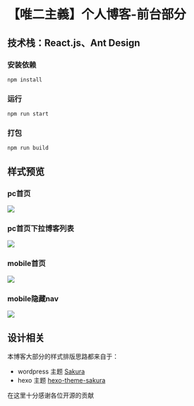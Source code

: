 # 【唯二主義】个人博客-前台部分
## 技术栈：React.js、Ant Design
### 安装依赖
```
npm install
```
### 运行
```
npm run start
```
### 打包
```
npm run build
```
## 样式预览
### pc首页
![](https://s2.ax1x.com/2019/11/24/MLNC0P.jpg)
### pc首页下拉博客列表
![](https://s2.ax1x.com/2019/11/24/MLNktS.jpg)
### mobile首页
![](https://s2.ax1x.com/2019/11/24/MLN9mt.jpg)
### mobile隐藏nav
![](https://s2.ax1x.com/2019/11/24/MLNAfg.jpg)
## 设计相关
本博客大部分的样式排版思路都来自于：
- wordpress 主题 [Sakura](https://github.com/mashirozx/Sakura/)
- hexo 主题 [hexo-theme-sakura](https://github.com/honjun/hexo-theme-sakura)

在这里十分感谢各位开源的贡献


